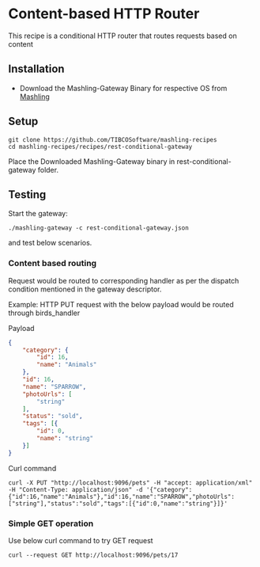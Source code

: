# Content-based HTTP Router
This recipe is a conditional HTTP router that routes requests based on content

## Installation
* Download the Mashling-Gateway Binary for respective OS from [Mashling](https://github.com/TIBCOSoftware/mashling/tree/master#installation-and-usage)

## Setup
```
git clone https://github.com/TIBCOSoftware/mashling-recipes
cd mashling-recipes/recipes/rest-conditional-gateway
```
Place the Downloaded Mashling-Gateway binary in rest-conditional-gateway folder.

## Testing

Start the gateway:
```
./mashling-gateway -c rest-conditional-gateway.json
```
and test below scenarios.

### Content based routing
Request would be routed to corresponding handler as per the dispatch condition mentioned in the gateway descriptor.

Example: HTTP PUT request with the below payload would be routed through birds_handler

Payload
```json
{
	"category": {
		"id": 16,
		"name": "Animals"
	},
	"id": 16,
	"name": "SPARROW",
	"photoUrls": [
		"string"
	],
	"status": "sold",
	"tags": [{
		"id": 0,
		"name": "string"
	}]
}
```
Curl command
```curl
curl -X PUT "http://localhost:9096/pets" -H "accept: application/xml" -H "Content-Type: application/json" -d '{"category":{"id":16,"name":"Animals"},"id":16,"name":"SPARROW","photoUrls":["string"],"status":"sold","tags":[{"id":0,"name":"string"}]}'
```

### Simple GET operation

Use below curl command to try GET request

```
curl --request GET http://localhost:9096/pets/17
```
